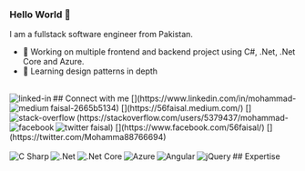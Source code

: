 ### Hello World 👋
I am a fullstack software engineer from Pakistan.
- 🔭 Working on multiple frontend and backend project using C#, .Net, .Net Core and Azure.
- 🌱 Learning design patterns in depth
<br>
## Connect with me
[<img align="left" alt="linked-in" src="https://img.shields.io/badge/linkedin-%230077B5.svg?&style=for-the-badge&logo=linkedin&logoColor=white" />](https://www.linkedin.com/in/mohammad-faisal-2665b5134)
[<img align="left" alt="medium" src="https://img.shields.io/badge/medium-%2312100E.svg?&style=for-the-badge&logo=medium&logoColor=white" />](https://56faisal.medium.com/)
[<img align="left" alt="stack-overflow" src="https://img.shields.io/badge/stack%20overflow-FE7A16?logo=stack-overflow&logoColor=white&style=for-the-badge" />](https://stackoverflow.com/users/5379437/mohammad-faisal)
[<img align="left" alt="facebook" src="https://img.shields.io/badge/facebook-%231877F2.svg?&style=for-the-badge&logo=facebook&logoColor=white" />](https://www.facebook.com/56faisal/)
[<img align="left" alt="twitter" src="https://img.shields.io/badge/twitter-%231DA1F2.svg?&style=for-the-badge&logo=twitter&logoColor=white" />](https://twitter.com/Mohamma88766694)
<br>
<br>
## Expertise
<img align="left" alt="C Sharp" src="https://img.shields.io/badge/C Sharp%20-%2320232a.svg?&style=for-the-badge&logo=react&logoColor=%2361DAFB" />
<img align="left" alt=".Net" src="https://img.shields.io/badge/.Net%20-%2343853D.svg?&style=for-the-badge&logo=node.js&logoColor=white" />
<img align="left" alt=".Net Core" src="https://img.shields.io/badge/.Net Core%20AWS-%23232F3E?logo=amazon-aws&logoColor=white&style=for-the-badge" />
<img align="left" alt="Azure" src="https://img.shields.io/badge/Azure-%23316192.svg?&style=for-the-badge&logo=postgresql&logoColor=white" />
<img align="left" alt="Angular" src="https://img.shields.io/badge/Angular-3DDC84?logo=android&logoColor=white&style=for-the-badge" />
<img align="left" alt="jQuery" src="https://img.shields.io/badge/jQuery%20-%236DB33F.svg?&style=for-the-badge&logo=spring&logoColor=white" />
<br>
<br>

